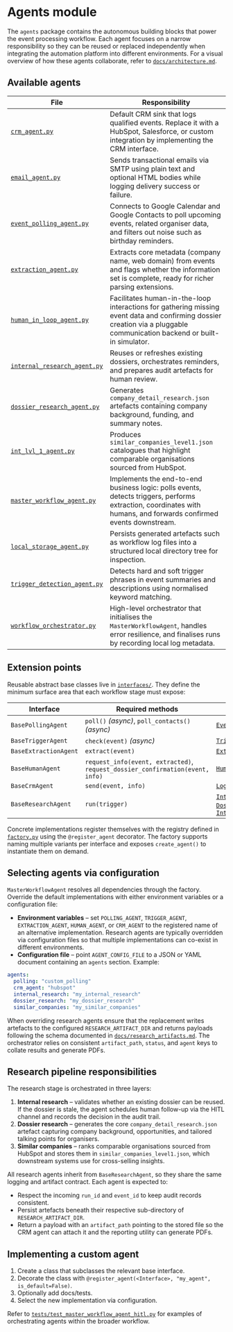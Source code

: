 # Agents module

The `agents` package contains the autonomous building blocks that power the event
processing workflow. Each agent focuses on a narrow responsibility so they can be reused
or replaced independently when integrating the automation platform into different
environments. For a visual overview of how these agents collaborate, refer to
[`docs/architecture.md`](../docs/architecture.md).

## Available agents

| File | Responsibility |
|------|----------------|
| [`crm_agent.py`](crm_agent.py) | Default CRM sink that logs qualified events. Replace it with a HubSpot, Salesforce, or custom integration by implementing the CRM interface. |
| [`email_agent.py`](email_agent.py) | Sends transactional emails via SMTP using plain text and optional HTML bodies while logging delivery success or failure. |
| [`event_polling_agent.py`](event_polling_agent.py) | Connects to Google Calendar and Google Contacts to poll upcoming events, related organiser data, and filters out noise such as birthday reminders. |
| [`extraction_agent.py`](extraction_agent.py) | Extracts core metadata (company name, web domain) from events and flags whether the information set is complete, ready for richer parsing extensions. |
| [`human_in_loop_agent.py`](human_in_loop_agent.py) | Facilitates human-in-the-loop interactions for gathering missing event data and confirming dossier creation via a pluggable communication backend or built-in simulator. |
| [`internal_research_agent.py`](internal_research_agent.py) | Reuses or refreshes existing dossiers, orchestrates reminders, and prepares audit artefacts for human review. |
| [`dossier_research_agent.py`](dossier_research_agent.py) | Generates `company_detail_research.json` artefacts containing company background, funding, and summary notes. |
| [`int_lvl_1_agent.py`](int_lvl_1_agent.py) | Produces `similar_companies_level1.json` catalogues that highlight comparable organisations sourced from HubSpot. |
| [`master_workflow_agent.py`](master_workflow_agent.py) | Implements the end-to-end business logic: polls events, detects triggers, performs extraction, coordinates with humans, and forwards confirmed events downstream. |
| [`local_storage_agent.py`](local_storage_agent.py) | Persists generated artefacts such as workflow log files into a structured local directory tree for inspection. |
| [`trigger_detection_agent.py`](trigger_detection_agent.py) | Detects hard and soft trigger phrases in event summaries and descriptions using normalised keyword matching. |
| [`workflow_orchestrator.py`](workflow_orchestrator.py) | High-level orchestrator that initialises the `MasterWorkflowAgent`, handles error resilience, and finalises runs by recording local log metadata. |

## Extension points

Reusable abstract base classes live in [`interfaces/`](interfaces). They define the minimum
surface area that each workflow stage must expose:

| Interface | Required methods | Default implementation |
|-----------|-----------------|------------------------|
| `BasePollingAgent` | `poll()` *(async)*, `poll_contacts()` *(async)* | [`EventPollingAgent`](event_polling_agent.py) |
| `BaseTriggerAgent` | `check(event)` *(async)* | [`TriggerDetectionAgent`](trigger_detection_agent.py) |
| `BaseExtractionAgent` | `extract(event)` | [`ExtractionAgent`](extraction_agent.py) |
| `BaseHumanAgent` | `request_info(event, extracted)`, `request_dossier_confirmation(event, info)` | [`HumanInLoopAgent`](human_in_loop_agent.py) |
| `BaseCrmAgent` | `send(event, info)` | [`LoggingCrmAgent`](crm_agent.py) |
| `BaseResearchAgent` | `run(trigger)` | [`InternalResearchAgent`](internal_research_agent.py), [`DossierResearchAgent`](dossier_research_agent.py), [`IntLvl1SimilarCompaniesAgent`](int_lvl_1_agent.py) |

Concrete implementations register themselves with the registry defined in
[`factory.py`](factory.py) using the `@register_agent` decorator. The factory supports naming
multiple variants per interface and exposes `create_agent()` to instantiate them on demand.

## Selecting agents via configuration

`MasterWorkflowAgent` resolves all dependencies through the factory. Override the default
implementations with either environment variables or a configuration file:

* **Environment variables** – set `POLLING_AGENT`, `TRIGGER_AGENT`, `EXTRACTION_AGENT`,
  `HUMAN_AGENT`, or `CRM_AGENT` to the registered name of an alternative implementation.
  Research agents are typically overridden via configuration files so that multiple
  implementations can co-exist in different environments.
* **Configuration file** – point `AGENT_CONFIG_FILE` to a JSON or YAML document containing an
  `agents` section. Example:

```yaml
agents:
  polling: "custom_polling"
  crm_agent: "hubspot"
  internal_research: "my_internal_research"
  dossier_research: "my_dossier_research"
  similar_companies: "my_similar_companies"
```

When overriding research agents ensure that the replacement writes artefacts to the configured
`RESEARCH_ARTIFACT_DIR` and returns payloads following the schema documented in
[`docs/research_artifacts.md`](../docs/research_artifacts.md). The orchestrator relies on
consistent `artifact_path`, `status`, and `agent` keys to collate results and generate PDFs.

## Research pipeline responsibilities

The research stage is orchestrated in three layers:

1. **Internal research** – validates whether an existing dossier can be reused. If the dossier
   is stale, the agent schedules human follow-up via the HITL channel and records the decision in
   the audit trail.
2. **Dossier research** – generates the core `company_detail_research.json` artefact capturing
   company background, opportunities, and tailored talking points for organisers.
3. **Similar companies** – ranks comparable organisations sourced from HubSpot and stores them in
   `similar_companies_level1.json`, which downstream systems use for cross-selling insights.

All research agents inherit from `BaseResearchAgent`, so they share the same logging and artifact
contract. Each agent is expected to:

- Respect the incoming `run_id` and `event_id` to keep audit records consistent.
- Persist artefacts beneath their respective sub-directory of `RESEARCH_ARTIFACT_DIR`.
- Return a payload with an `artifact_path` pointing to the stored file so the CRM agent can attach
  it and the reporting utility can generate PDFs.

## Implementing a custom agent

1. Create a class that subclasses the relevant base interface.
2. Decorate the class with `@register_agent(<Interface>, "my_agent", is_default=False)`.
3. Optionally add docs/tests.
4. Select the new implementation via configuration.

Refer to [`tests/test_master_workflow_agent_hitl.py`](../tests/test_master_workflow_agent_hitl.py)
for examples of orchestrating agents within the broader workflow.

